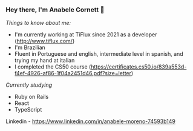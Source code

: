 ### Hey there, I'm Anabele Cornett 👋

*Things to know about me:*

- I'm currently working at TiFlux since 2021 as a developer (http://www.tiflux.com/)
- I'm Brazilian
- Fluent in Portuguese and english, intermediate level in spanish, and trying my hand at italian
- I completed the CS50 course (https://certificates.cs50.io/839a553d-f4ef-4926-af86-1f04a2451d46.pdf?size=letter)


*Currently studying*

- Ruby on Rails
- React
- TypeScript

Linkedin - https://www.linkedin.com/in/anabele-moreno-74593b149








